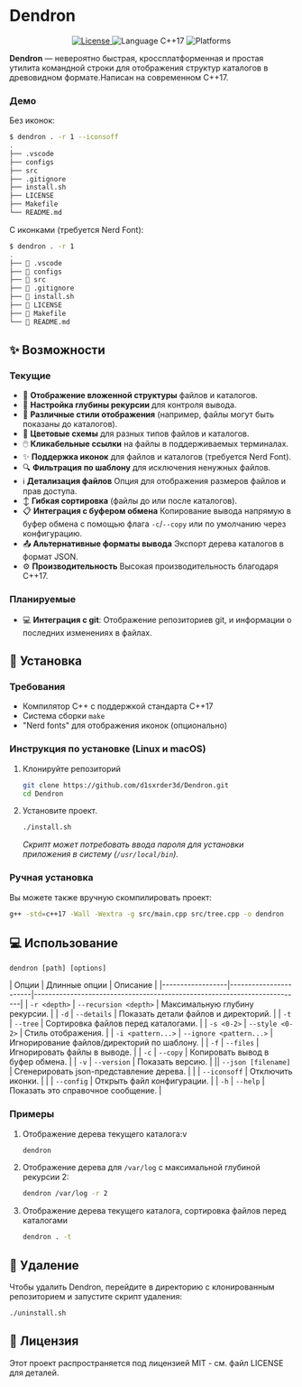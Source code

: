 # Dendron

<p align="center">
  <a href="https://github.com/d1sxrder3d/Dendron/blob/main/LICENSE">
    <img src="https://img.shields.io/badge/License-MIT-blue.svg" alt="License">
  </a>
  <img src="https://img.shields.io/badge/language-C%2B%2B17-blue.svg" alt="Language C++17">
  <img src="https://img.shields.io/badge/platform-Linux%20%7C%20macOS%20%7C%20Windows-lightgrey.svg" alt="Platforms">
</p>

**Dendron** — невероятно быстрая, кроссплатформенная и простая утилита командной строки для отображения структур каталогов в древовидном формате.Написан на современном C++17.

### Демо

Без иконок:
```sh
$ dendron . -r 1 --iconsoff
.
├── .vscode
├── configs
├── src
├── .gitignore
├── install.sh
├── LICENSE
├── Makefile
└── README.md
```

С иконками (требуется Nerd Font):
```sh
$ dendron . -r 1
.
├──  .vscode
├──  configs
├──  src
├──  .gitignore
├──  install.sh
├──  LICENSE
├──  Makefile
└──  README.md
```

## ✨ Возможности

### Текущие
- 🌳 **Отображение вложенной структуры** файлов и каталогов.
- 📏 **Настройка глубины рекурсии** для контроля вывода.
- 🎨 **Различные стили отображения** (например, файлы могут быть показаны до каталогов).
- 🌈 **Цветовые схемы** для разных типов файлов и каталогов.
- 🖱️ **Кликабельные ссылки** на файлы в поддерживаемых терминалах.
- ✨ **Поддержка иконок** для файлов и каталогов (требуется Nerd Font).
- 🔍 **Фильтрация по шаблону** для исключения ненужных файлов.
- ℹ️ **Детализация файлов** Опция для отображения размеров файлов и прав доступа.
- ↕️ **Гибкая сортировка** (файлы до или после каталогов).
- 📋 **Интеграция с буфером обмена** Копирование вывода напрямую в буфер обмена с помощью флага `-c`/`--copy` или по умолчанию через конфигурацию.
- 📤 **Альтернативные форматы вывода** Экспорт дерева каталогов в формат JSON.
- ⚙️ **Производительность** Высокая производительность благодаря C++17.

### Планируемые
- 💻 **Интеграция с git**: Отображение репозиториев git, и информации о последних изменениях в файлах.


## 🚀 Установка

### Требования

- Компилятор C++ с поддержкой стандарта C++17
- Система сборки `make` 
- "Nerd fonts" для отображения иконок (опционально)


### Инструкция по установке (Linux и macOS)
1.  Клонируйте репозиторий
    ```sh
    git clone https://github.com/d1sxrder3d/Dendron.git
    cd Dendron
    ```

2. Установите проект.
    ```sh
    ./install.sh
    ```
    *Скрипт может потребовать ввода пароля для установки приложения в систему (`/usr/local/bin`).*

### Ручная установка
Вы можете также вручную скомпилировать проект:
```sh
g++ -std=c++17 -Wall -Wextra -g src/main.cpp src/tree.cpp -o dendron
```

## 💻 Использование

```
dendron [path] [options]
```
<h id="section_flags"></h>
| Опции          | Длинные опции             | Описание                                                              |
|------------------|-----------------------|--------------------------------------------------------------------------|
| `-r <depth>`   | `--recursion <depth>`  | Максимальную глубину рекурсии.                                         |
| `-d`    | `--details`  | Показать детали файлов и директорий.     |
| `-t`           | `--tree`              | Сортировка файлов перед каталогами.                                           |
| `-s <0-2>`     | `--style <0-2>`       | Стиль отображения. |
| `-i <pattern...>` | `--ignore <pattern...>`  | Игнорирование файлов/директорий по шаблону. |
| `-f`           | `--files`             | Игнорировать файлы в выводе. |
| `-c`           | `--copy`              | Копировать вывод в буфер обмена. |
| `-v`           | `--version`           | Показать версию. |
|| `--json [filename]` | Сгенерировать json-представление дерева. |
|                | `--iconsoff`          | Отключить иконки.             |
|                | `--config`            | Открыть файл конфигурации.             |
| `-h`           | `--help`              | Показать это справочное сообщение.                                                   |

### Примеры 
1. Отображение дерева текущего каталога:v
    ```sh
    dendron
    ```
2. Отображение дерева для `/var/log` с максимальной глубиной рекурсии 2:
    ```sh
    dendron /var/log -r 2
    ```
3. Отображение дерева текущего каталога, сортировка файлов перед каталогами
    ```sh
    dendron . -t
    ```

## 🔧 Удаление
Чтобы удалить Dendron, перейдите в директорию с клонированным репозиторием и запустите скрипт удаления:
```sh
./uninstall.sh
```

## 📜 Лицензия
Этот проект распространяется под лицензией MIT - см. файл LICENSE для деталей.
